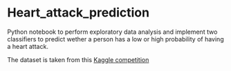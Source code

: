 # Heart_attack_prediction
Python notebook to perform exploratory data analysis and implement two classifiers to predict wether a person has a low or high probability of having a heart attack. 

The dataset is taken from this [Kaggle competition](https://www.kaggle.com/rashikrahmanpritom/heart-attack-analysis-prediction-dataset)
